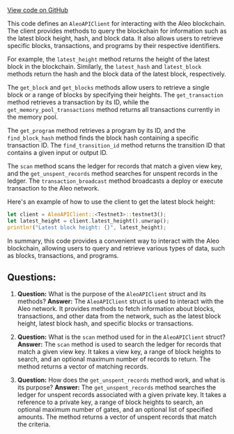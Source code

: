 [View code on GitHub](https://github.com/AleoHQ/aleo/rust/src/api/blocking.rs)

This code defines an `AleoAPIClient` for interacting with the Aleo blockchain. The client provides methods to query the blockchain for information such as the latest block height, hash, and block data. It also allows users to retrieve specific blocks, transactions, and programs by their respective identifiers.

For example, the `latest_height` method returns the height of the latest block in the blockchain. Similarly, the `latest_hash` and `latest_block` methods return the hash and the block data of the latest block, respectively.

The `get_block` and `get_blocks` methods allow users to retrieve a single block or a range of blocks by specifying their heights. The `get_transaction` method retrieves a transaction by its ID, while the `get_memory_pool_transactions` method returns all transactions currently in the memory pool.

The `get_program` method retrieves a program by its ID, and the `find_block_hash` method finds the block hash containing a specific transaction ID. The `find_transition_id` method returns the transition ID that contains a given input or output ID.

The `scan` method scans the ledger for records that match a given view key, and the `get_unspent_records` method searches for unspent records in the ledger. The `transaction_broadcast` method broadcasts a deploy or execute transaction to the Aleo network.

Here's an example of how to use the client to get the latest block height:

```rust
let client = AleoAPIClient::<Testnet3>::testnet3();
let latest_height = client.latest_height().unwrap();
println!("Latest block height: {}", latest_height);
```

In summary, this code provides a convenient way to interact with the Aleo blockchain, allowing users to query and retrieve various types of data, such as blocks, transactions, and programs.
## Questions: 
 1. **Question:** What is the purpose of the `AleoAPIClient` struct and its methods?
   **Answer:** The `AleoAPIClient` struct is used to interact with the Aleo network. It provides methods to fetch information about blocks, transactions, and other data from the network, such as the latest block height, latest block hash, and specific blocks or transactions.

2. **Question:** What is the `scan` method used for in the `AleoAPIClient` struct?
   **Answer:** The `scan` method is used to search the ledger for records that match a given view key. It takes a view key, a range of block heights to search, and an optional maximum number of records to return. The method returns a vector of matching records.

3. **Question:** How does the `get_unspent_records` method work, and what is its purpose?
   **Answer:** The `get_unspent_records` method searches the ledger for unspent records associated with a given private key. It takes a reference to a private key, a range of block heights to search, an optional maximum number of gates, and an optional list of specified amounts. The method returns a vector of unspent records that match the criteria.